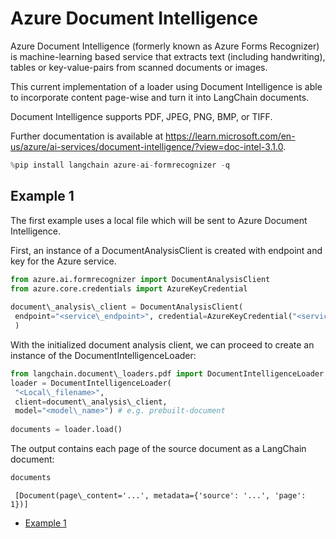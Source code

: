 # Azure Document Intelligence

Azure Document Intelligence (formerly known as Azure Forms Recognizer) is machine-learning
based service that extracts text (including handwriting), tables or key-value-pairs from
scanned documents or images.

This current implementation of a loader using Document Intelligence is able to incorporate content page-wise and turn it into LangChain documents.

Document Intelligence supports PDF, JPEG, PNG, BMP, or TIFF.

Further documentation is available at <https://learn.microsoft.com/en-us/azure/ai-services/document-intelligence/?view=doc-intel-3.1.0>.

```python
%pip install langchain azure-ai-formrecognizer -q  

```

## Example 1[​](#example-1 "Direct link to Example 1")

The first example uses a local file which will be sent to Azure Document Intelligence.

First, an instance of a DocumentAnalysisClient is created with endpoint and key for the Azure service.

```python
from azure.ai.formrecognizer import DocumentAnalysisClient  
from azure.core.credentials import AzureKeyCredential  
  
document\_analysis\_client = DocumentAnalysisClient(  
 endpoint="<service\_endpoint>", credential=AzureKeyCredential("<service\_key>")  
 )  

```

With the initialized document analysis client, we can proceed to create an instance of the DocumentIntelligenceLoader:

```python
from langchain.document\_loaders.pdf import DocumentIntelligenceLoader  
loader = DocumentIntelligenceLoader(  
 "<Local\_filename>",  
 client=document\_analysis\_client,  
 model="<model\_name>") # e.g. prebuilt-document  
  
documents = loader.load()  

```

The output contains each page of the source document as a LangChain document:

```python
documents  

```

```text
 [Document(page\_content='...', metadata={'source': '...', 'page': 1})]  

```

- [Example 1](#example-1)
